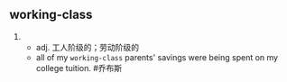 ## working-class
1. - adj. 工人阶级的；劳动阶级的
   * all of my `working-class` parents' savings were being spent on my college tuition. #乔布斯 